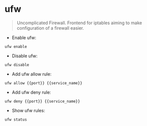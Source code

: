 # ufw

> Uncomplicated Firewall.
> Frontend for iptables aiming to make configuration of a firewall easier.

- Enable ufw:

`ufw enable`

- Disable ufw:

`ufw disable`

- Add ufw allow rule:

`ufw allow {{port}} {{service_name}}`

- Add ufw deny rule:

`ufw deny {{port}} {{service_name}}`

- Show ufw rules:

`ufw status`
